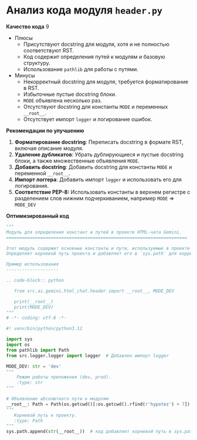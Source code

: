 # Анализ кода модуля `header.py`

**Качество кода**
9
- Плюсы
    - Присутствуют docstring для модуля, хотя и не полностью соответствуют RST.
    - Код содержит определения путей к модулям и базовую структуру.
    - Использование `pathlib` для работы с путями.
- Минусы
    - Некорректный docstring для модуля, требуется форматирование в RST.
    - Избыточные пустые docstring блоки.
    - `MODE` объявлена несколько раз.
    - Отсутствуют docstring для константы `MODE` и переменных `__root__`.
    - Отсутствует импорт `logger` и логирование ошибок.

**Рекомендации по улучшению**

1.  **Форматирование docstring**: Переписать docstring в формате RST, включая описание модуля.
2.  **Удаление дубликатов**: Убрать дублирующиеся и пустые docstring блоки, а также множественные объявления `MODE`.
3.  **Добавить docstring**: Добавить docstring для константы `MODE` и переменной `__root__`.
4.  **Импорт логгера**: Добавить импорт `logger` и использовать его для логирования.
5. **Соответствие PEP-8:** Использовать константы в верхнем регистре с разделением слов нижним подчеркиванием, например `MODE` => `MODE_DEV`

**Оптимизированный код**

```python
"""
Модуль для определения констант и путей в проекте HTML-чата Gemini.
=====================================================================

Этот модуль содержит основные константы и пути, используемые в проекте HTML-чата Gemini.
Определяет корневой путь проекта и добавляет его в `sys.path` для корректного импорта.

Пример использования
--------------------

.. code-block:: python

   from src.ai.gemini.html_chat.header import __root__, MODE_DEV

   print(__root__)
   print(MODE_DEV)
"""
# -*- coding: utf-8 -*-

#! venv/bin/python/python3.12

import sys
import os
from pathlib import Path
from src.logger.logger import logger  # Добавлен импорт logger

MODE_DEV: str = 'dev'
"""
    Режим работы приложения (dev, prod).
    :type: str
"""

# Объявление абсолютного пути к модулям
__root__: Path = Path(os.getcwd()[:os.getcwd().rfind(r'hypotez') + 7])
"""
   Корневой путь к проекту.
   :type: Path
"""
sys.path.append(str(__root__))  # код добавляет корневой путь в sys.path для импорта модулей
```